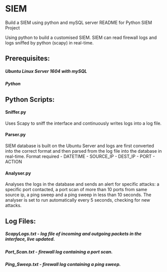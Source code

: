 # SIEM
Build a SIEM using python and mySQL server
README for Python SIEM Project

Using python to build a customised SIEM. SIEM can read firewall logs and logs sniffed by python (scapy) in real-time.

## Prerequisites:
##### Ubuntu Linux Server 1604 with mySQL
##### Python

## Python Scripts:
#### Sniffer.py
Uses Scapy to sniff the interface and continuously writes logs into a log file.

#### Parser.py
SIEM database is built on the Ubuntu Server and logs are first converted into the correct format and then parsed from the log file into the database in real-time. Format required - 
DATETIME  -  SOURCE_IP  -  DEST_IP  -  PORT  -  ACTION

#### Analyser.py
Analyses the logs in the database and sends an alert for specific attacks: a specific port contacted, a port scan of more than 10 ports from same source ip, a ping sweep and a ping sweep in less than 10 seconds. The analyser is set to run automatically every 5 seconds, checking for new attacks.

## Log Files:
##### ScapyLogs.txt - log file of incoming and outgoing packets in the interface, live updated.
##### Port_Scan.txt - firewall log containing a port scan.
##### Ping_Sweep.txt - firewall log containing a ping sweep.

